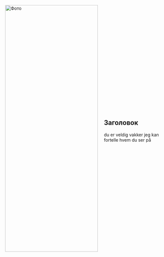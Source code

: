 <div style="display: flex; align-items: center;">
  <div style="flex: 0 0 auto;">
    <img src="https://sun9-27.userapi.com/impg/zoOLrk461E2k8kTbsmfyyOgvMN8oALo_Iz1V5A/V8q8WWkjN64.jpg?size=507x518&quality=96&sign=92a465ac5e06d73cec10292fb4822998&type=album" alt="Фото" width="300" height="800" />
  </div>
  <div style="margin-left: 20px;">
    <h2>Заголовок</h2>
    <p>du er veldig vakker jeg kan fortelle hvem du ser på</p>
  </div>
</div>
